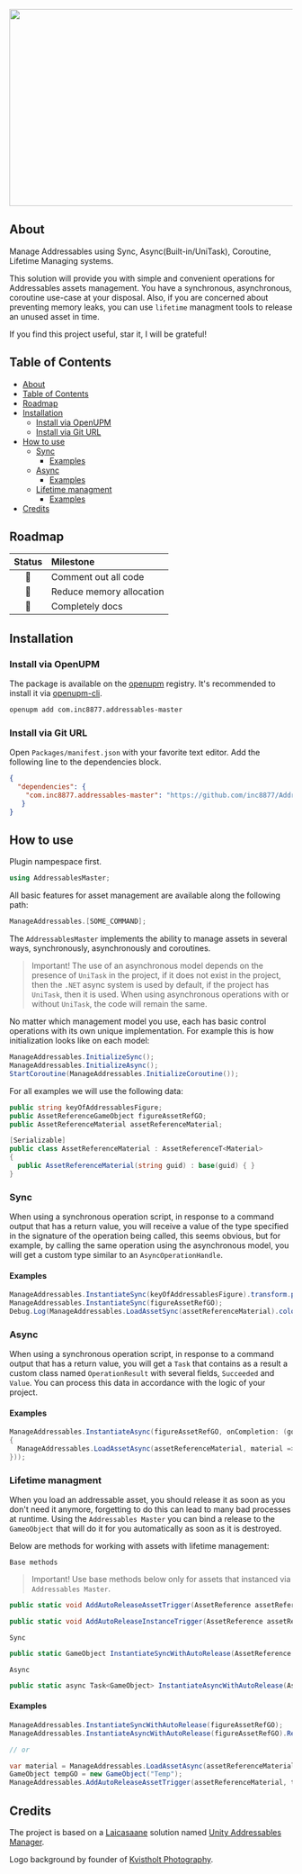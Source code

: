 <p align="center"><img src="https://user-images.githubusercontent.com/29813954/131343434-0b4c9271-7c13-49b6-a753-b084f1cd78cc.png" width="600" height="350" /> </p>

## About

Manage Addressables using Sync, Async(Built-in/UniTask), Coroutine, Lifetime Managing systems.

This solution will provide you with simple and convenient operations for Addressables assets management. You have a synchronous, asynchronous, coroutine use-case at your disposal. Also, if you are concerned about preventing memory leaks, you can use `lifetime` managment tools to release an unused asset in time.

If you find this project useful, star it, I will be grateful!

## Table of Contents
- [About](#about)
- [Table of Contents](#table-of-contents)
- [Roadmap](#roadmap)
- [Installation](#installation)
  - [Install via OpenUPM](#install-via-openupm)
  - [Install via Git URL](#install-via-git-url)
- [How to use](#how-to-use)
  - [Sync](#sync)
    - [Examples](#examples)
  - [Async](#async)
    - [Examples](#examples-1)
  - [Lifetime managment](#lifetime-managment)
    - [Examples](#examples-2)
- [Credits](#credits)

## Roadmap

|  Status   | Milestone                |
| :-------: | :----------------------- |
| :rocket:  | Comment out all code     |
| :rocket:  | Reduce memory allocation |
| :pushpin: | Completely docs          |

## Installation

### Install via OpenUPM

The package is available on the [openupm](https://openupm.com) registry. It's recommended to install it via [openupm-cli](https://github.com/openupm/openupm-cli).

```bash
openupm add com.inc8877.addressables-master
```

### Install via Git URL

Open `Packages/manifest.json` with your favorite text editor. Add the following line to the dependencies block.

```json
{
  "dependencies": {
    "com.inc8877.addressables-master": "https://github.com/inc8877/AddressablesMaster.git",
   }
}
```

## How to use

Plugin nampespace first.

```c#
using AddressablesMaster;
```

All basic features for asset management are available along the following path:

```c#
ManageAddressables.[SOME_COMMAND];
```

The `AddressablesMaster` implements the ability to manage assets in several ways, synchronously, asynchronously and coroutines.

> Important! The use of an asynchronous model depends on the presence of `UniTask` in the project, if it does not exist in the project, then the `.NET` async system is used by default, if the project has `UniTask`, then it is used. When using asynchronous operations with or without `UniTask`, the code will remain the same.

No matter which management model you use, each has basic control operations with its own unique implementation. For example this is how initialization looks like on each model:

```c#
ManageAddressables.InitializeSync();
ManageAddressables.InitializeAsync();
StartCoroutine(ManageAddressables.InitializeCoroutine());
```

For all examples we will use the following data:

```c#
public string keyOfAddressablesFigure;
public AssetReferenceGameObject figureAssetRefGO;
public AssetReferenceMaterial assetReferenceMaterial;

[Serializable]
public class AssetReferenceMaterial : AssetReferenceT<Material>
{
  public AssetReferenceMaterial(string guid) : base(guid) { }
}
```

### Sync

When using a synchronous operation script, in response to a command output that has a return value, you will receive a value of the type specified in the signature of the operation being called, this seems obvious, but for example, by calling the same operation using the asynchronous model, you will get a custom type similar to an `AsyncOperationHandle`.

#### Examples

```c#
ManageAddressables.InstantiateSync(keyOfAddressablesFigure).transform.position = Vector3.back;
ManageAddressables.InstantiateSync(figureAssetRefGO);
Debug.Log(ManageAddressables.LoadAssetSync(assetReferenceMaterial).color.a);
```

### Async

When using a synchronous operation script, in response to a command output that has a return value, you will get a `Task` that contains as a result a custom class named `OperationResult` with several fields, `Succeeded` and `Value`. You can process this data in accordance with the logic of your project.

#### Examples

```c#
ManageAddressables.InstantiateAsync(figureAssetRefGO, onCompletion: (go =>
{
  ManageAddressables.LoadAssetAsync(assetReferenceMaterial, material => go.GetComponent<MeshRenderer>().material = material);
}));
```

### Lifetime managment

When you load an addressable asset, you should release it as soon as you don't need it anymore, forgetting to do this can lead to many bad processes at runtime. Using the `Addressables Master` you can bind a release to the `GameoObject` that will do it for you automatically as soon as it is destroyed.

Below are methods for working with assets with lifetime management:

`Base methods`

> Important! Use base methods below only for assets that instanced via `Addressables Master`.

```c#
public static void AddAutoReleaseAssetTrigger(AssetReference assetReference, GameObject targetGO)
```

```c#
public static void AddAutoReleaseInstanceTrigger(AssetReference assetReference, GameObject targetGO)
```

`Sync`

```c#
public static GameObject InstantiateSyncWithAutoRelease(AssetReference assetReference, Transform parent = null, bool inWorldSpace = false)
```

`Async`

```c#
public static async Task<GameObject> InstantiateAsyncWithAutoRelease(AssetReference assetReference, Transform parent = null, bool inWorldSpace = false)
```

#### Examples

```c#
ManageAddressables.InstantiateSyncWithAutoRelease(figureAssetRefGO);
ManageAddressables.InstantiateAsyncWithAutoRelease(figureAssetRefGO).Result.transform.position = Vector3.up;

// or

var material = ManageAddressables.LoadAssetAsync(assetReferenceMaterial).Result.Value;
GameObject tempGO = new GameObject("Temp");
ManageAddressables.AddAutoReleaseAssetTrigger(assetReferenceMaterial, tempGO); // assetReferenceMaterial will be released as soon as tempGO is destroyed
```

## Credits

The project is based on a [Laicasaane](https://github.com/laicasaane) solution named [Unity Addressables Manager](https://github.com/laicasaane/unity-addressables-manager).

Logo background by founder of [Kvistholt Photography](https://unsplash.com/@freeche).
